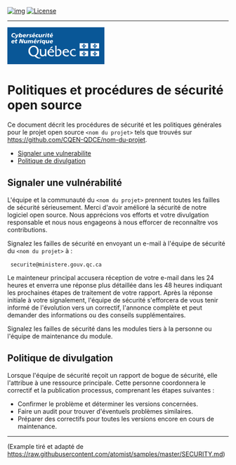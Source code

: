 <!-- ENTETE -->
[![img](https://img.shields.io/badge/Lifecycle-Experimental-339999)](https://www.quebec.ca/gouv/politiques-orientations/vitrine-numeriqc/accompagnement-des-organismes-publics/demarche-conception-services-numeriques)
[![License](https://img.shields.io/badge/Licence-LiLiQ--R-blue)](./LICENSE.md)

---

<div>
    <img src="./images/mcn.png">
</div>
<!-- FIN ENTETE -->

# <Nom du projet> Politiques et procédures de sécurité open source

Ce document décrit les procédures de sécurité et les politiques générales pour le
projet open source `<nom du projet>` tels que trouvés sur https://github.com/CQEN-QDCE/nom-du-projet.


  * [Signaler une vulnerabilite](#signaler-une-vulnerabilite)
  * [Politique de divulgation](#politique-de-divulgation)

## Signaler une vulnérabilité

L'équipe et la communauté du `<nom du projet>` prennent toutes les failles de sécurité
sérieusement. Merci d'avoir amélioré la sécurité de notre logiciel open source. 
Nous apprécions vos efforts et votre divulgation responsable et nous nous engageons à
nous efforcer de reconnaître vos contributions.

Signalez les failles de sécurité en envoyant un e-mail à l'équipe de sécurité du `<nom du projet>` à :
    
     securite@ministere.gouv.qc.ca

Le mainteneur principal accusera réception de votre e-mail dans les 24 heures et
enverra une réponse plus détaillée dans les 48 heures indiquant les prochaines étapes de
traitement de votre rapport. Après la réponse initiale à votre signalement, l'équipe de 
sécurité s'efforcera de vous tenir informé de l'évolution vers un correctif, 
l'annonce complète et peut demander des informations ou des conseils supplémentaires.

Signalez les failles de sécurité dans les modules tiers à la personne ou
l'équipe de maintenance du module.

## Politique de divulgation

Lorsque l'équipe de sécurité reçoit un rapport de bogue de sécurité, elle l'attribue
à une ressource principale. Cette personne coordonnera le correctif et la publication
processus, comprenant les étapes suivantes :

* Confirmer le problème et déterminer les versions concernées.
* Faire un audit pour trouver d'éventuels problèmes similaires.
* Préparer des correctifs pour toutes les versions encore en cours de maintenance. 


--- 
(Example tiré et adapté de https://raw.githubusercontent.com/atomist/samples/master/SECURITY.md)
